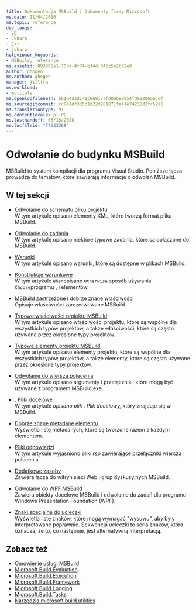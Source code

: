 ```yaml
---
title: Dokumentacja MSBuild | Dokumenty firmy Microsoft
ms.date: 11/04/2016
ms.topic: reference
dev_langs:
- VB
- CSharp
- C++
- jsharp
helpviewer_keywords:
- MSBuild, reference
ms.assetid: 093395e1-70da-4f74-b34d-046c5e2b32e8
author: ghogen
ms.author: ghogen
manager: jillfra
ms.workload:
- multiple
ms.openlocfilehash: 6b164d3d141c66817afd0eb88054fd9220656c0f
ms.sourcegitcommit: cc841df335d1d22d281871fe41e74238d2fc52a6
ms.translationtype: MT
ms.contentlocale: pl-PL
ms.lasthandoff: 03/18/2020
ms.locfileid: "77633268"
---
```

# <a name="msbuild-reference"></a>Odwołanie do budynku MSBuild

MSBuild to system kompilacji dla programu Visual Studio. Poniższe łącza prowadzą do tematów, które zawierają informacje o odwołań MSBuild.

## <a name="in-this-section"></a>W tej sekcji

- [Odwołanie do schematu pliku projektu](../msbuild/msbuild-project-file-schema-reference.md)\
 W tym artykule opisano elementy XML, które tworzą format pliku MSBuild.

- [Odwołanie do zadania](../msbuild/msbuild-task-reference.md)\
 W tym artykule opisano niektóre typowe zadania, które są dołączone do MSBuild.

- [Warunki](../msbuild/msbuild-conditions.md)\
 W tym artykule opisano warunki, które są dostępne w plikach MSBuild.

- [Konstrukcje warunkowe](../msbuild/msbuild-conditional-constructs.md)\
 W tym artykule `When`opisano `Otherwise` sposób używania `Choose`programu , i elementów.

- [MSBuild zastrzeżone i dobrze znane właściwości](../msbuild/msbuild-reserved-and-well-known-properties.md)\
 Opisuje właściwości zarezerwowane MSBuild.

- [Typowe właściwości projektu MSBuild](../msbuild/common-msbuild-project-properties.md)\
 W tym artykule opisano właściwości projektu, które są wspólne dla wszystkich typów projektów, a także właściwości, które są często używane przez określone typy projektów.

- [Typowe elementy projektu MSBuild](../msbuild/common-msbuild-project-items.md)\
 W tym artykule opisano elementy projektu, które są wspólne dla wszystkich typów projektów, a także elementy, które są często używane przez określone typy projektów.

- [Odwołanie do wiersza polecenia](../msbuild/msbuild-command-line-reference.md)\
 W tym artykule opisano argumenty i przełączniki, które mogą być używane z programem MSBuild.exe.

- [. Pliki docelowe](../msbuild/msbuild-dot-targets-files.md)\
 W tym artykule *opisano plik . Plik docelowy,* który znajduje się w MSBuild.

- [Dobrze znane metadane elementu](../msbuild/msbuild-well-known-item-metadata.md)\
 Wyświetla listę metadanych, które są tworzone razem z każdym elementem.

- [Pliki odpowiedzi](../msbuild/msbuild-response-files.md)\
 W tym artykule wyjaśniono pliki *rsp* zawierające przełączniki wiersza polecenia.

- [Dodatkowe zasoby](https://social.msdn.microsoft.com/forums/vstudio/home?forum=msbuild)\
 Zawiera łącza do witryn sieci Web i grup dyskusyjnych MSBuild.

- [Odwołanie do WPF MSBuild](../msbuild/wpf-msbuild-reference.md)\
 Zawiera obiekty docelowe MSBuild i odwołanie do zadań dla programu Windows Presentation Foundation (WPF).

- [Znaki specjalne do ucieczki](../msbuild/special-characters-to-escape.md)\
 Wyświetla listę znaków, które mogą wymagać "wysuwu", aby były interpretowane poprawnie. Sekwencja ucieczki to seria znaków, która oznacza, że to, co następuje, jest alternatywną interpretacją.

## <a name="see-also"></a>Zobacz też

- [Omówienie usługi MSBuild](../msbuild/msbuild.md)
- [Microsoft.Build.Evaluation](/dotnet/api/microsoft.build.evaluation)
- [Microsoft.Build.Execution](/dotnet/api/microsoft.build.execution)
- [Microsoft.Build.Framework](/dotnet/api/microsoft.build.framework)
- [Microsoft.Build.Logging](/dotnet/api/microsoft.build.logging)
- [Microsoft.Build.Tasks](/dotnet/api/microsoft.build.tasks)
- [Narzędzia microsoft.build.utilities](/dotnet/api/microsoft.build.utilities)
